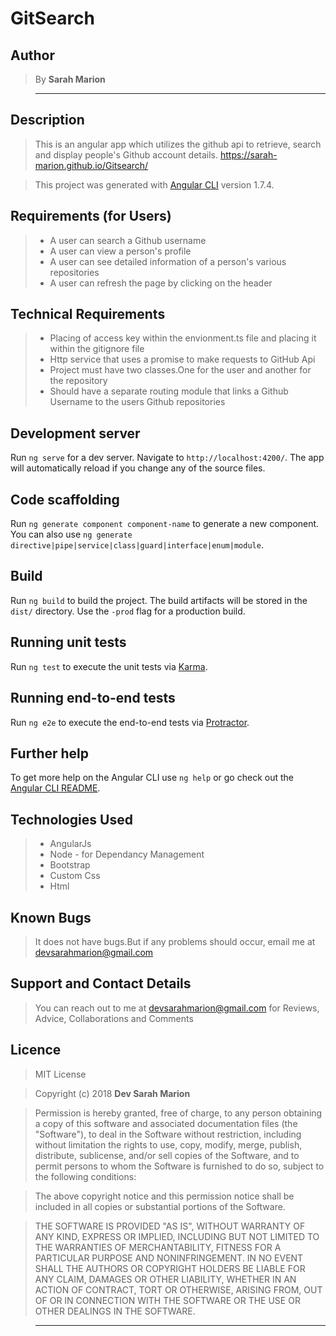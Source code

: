 # GitSearch

## Author

> By **Sarah Marion**

> -----------------------------------------------------------

## Description

> This is an angular app which utilizes the github api to retrieve, search and display people's Github account details.
> https://sarah-marion.github.io/Gitsearch/

> This project was generated with [Angular CLI](https://github.com/angular/angular-cli) version 1.7.4.

## Requirements (for Users)

> * A user can search a Github username
> * A user can view a person's profile
> * A user can see  detailed information of a person's various repositories 
> * A user can refresh the page by clicking on the header

## Technical Requirements

> * Placing of access key within the envionment.ts file and placing it within the gitignore file
> * Http service that uses a promise to make requests to GitHub Api
> * Project must have two classes.One for the user and another for the repository
> * Should have a separate routing module that links a Github Username to the users Github repositories

## Development server

Run `ng serve` for a dev server. Navigate to `http://localhost:4200/`. The app will automatically reload if you change any of the source files.

## Code scaffolding

Run `ng generate component component-name` to generate a new component. You can also use `ng generate directive|pipe|service|class|guard|interface|enum|module`.

## Build

Run `ng build` to build the project. The build artifacts will be stored in the `dist/` directory. Use the `-prod` flag for a production build.

## Running unit tests

Run `ng test` to execute the unit tests via [Karma](https://karma-runner.github.io).

## Running end-to-end tests

Run `ng e2e` to execute the end-to-end tests via [Protractor](http://www.protractortest.org/).

## Further help

To get more help on the Angular CLI use `ng help` or go check out the [Angular CLI README](https://github.com/angular/angular-cli/blob/master/README.md).

## Technologies Used

> * AngularJs
> * Node - for Dependancy Management
> * Bootstrap
> * Custom Css
> * Html

## Known Bugs

> It does not have bugs.But if any problems should occur, email me at devsarahmarion@gmail.com

## Support and Contact Details

> You can reach out to me at devsarahmarion@gmail.com
for Reviews, Advice, Collaborations and Comments

## Licence

> MIT License

> Copyright (c) 2018 **Dev Sarah Marion**

> Permission is hereby granted, free of charge, to any person obtaining a copy
of this software and associated documentation files (the "Software"), to deal
in the Software without restriction, including without limitation the rights
to use, copy, modify, merge, publish, distribute, sublicense, and/or sell
copies of the Software, and to permit persons to whom the Software is
furnished to do so, subject to the following conditions:

> The above copyright notice and this permission notice shall be included in all
copies or substantial portions of the Software.

> THE SOFTWARE IS PROVIDED "AS IS", WITHOUT WARRANTY OF ANY KIND, EXPRESS OR
IMPLIED, INCLUDING BUT NOT LIMITED TO THE WARRANTIES OF MERCHANTABILITY,
FITNESS FOR A PARTICULAR PURPOSE AND NONINFRINGEMENT. IN NO EVENT SHALL THE
AUTHORS OR COPYRIGHT HOLDERS BE LIABLE FOR ANY CLAIM, DAMAGES OR OTHER
LIABILITY, WHETHER IN AN ACTION OF CONTRACT, TORT OR OTHERWISE, ARISING FROM,
OUT OF OR IN CONNECTION WITH THE SOFTWARE OR THE USE OR OTHER DEALINGS IN THE
SOFTWARE.

> --------------------------------------------------------